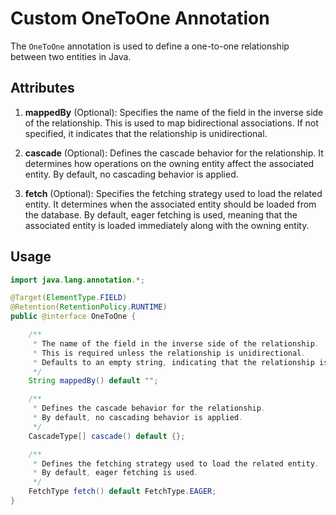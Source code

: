 # Custom OneToOne Annotation

The `OneToOne` annotation is used to define a one-to-one relationship between two entities in Java.

## Attributes

1. **mappedBy** (Optional): Specifies the name of the field in the inverse side of the relationship. This is used to map bidirectional associations. If not specified, it indicates that the relationship is unidirectional.

2. **cascade** (Optional): Defines the cascade behavior for the relationship. It determines how operations on the owning entity affect the associated entity. By default, no cascading behavior is applied.

3. **fetch** (Optional): Specifies the fetching strategy used to load the related entity. It determines when the associated entity should be loaded from the database. By default, eager fetching is used, meaning that the associated entity is loaded immediately along with the owning entity.

## Usage

```java
import java.lang.annotation.*;

@Target(ElementType.FIELD)
@Retention(RetentionPolicy.RUNTIME)
public @interface OneToOne {

    /**
     * The name of the field in the inverse side of the relationship.
     * This is required unless the relationship is unidirectional.
     * Defaults to an empty string, indicating that the relationship is not mapped by another field.
     */
    String mappedBy() default "";

    /**
     * Defines the cascade behavior for the relationship.
     * By default, no cascading behavior is applied.
     */
    CascadeType[] cascade() default {};

    /**
     * Defines the fetching strategy used to load the related entity.
     * By default, eager fetching is used.
     */
    FetchType fetch() default FetchType.EAGER;
}
